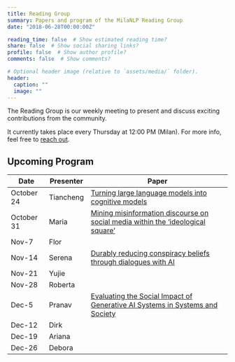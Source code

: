 ```yaml
---
title: Reading Group
summary: Papers and program of the MilaNLP Reading Group
date: "2018-06-28T00:00:00Z"

reading_time: false  # Show estimated reading time?
share: false  # Show social sharing links?
profile: false  # Show author profile?
comments: false  # Show comments?

# Optional header image (relative to `assets/media/` folder).
header:
  caption: ""
  image: ""
---
```


The Reading Group is our weekly meeting to present and discuss exciting contributions from the community.

It currently takes place every Thursday at 12:00 PM (Milan). For more info, feel free to [reach out](mailto:donya.rooein@unibocconi.it).

## Upcoming Program

| Date | Presenter | Paper |
| ---- | ----------- | ---- | 
| October 24 | Tiancheng  |[Turning large language models into cognitive models](https://arxiv.org/abs/2306.03917) 
| October 31 | Maria   | [Mining misinformation discourse on social media within the ‘ideological square’](https://journals.sagepub.com/doi/full/10.1177/09579265231211490?journalCode=dasa)
| Nov-7	| Flor |
| Nov-14	| Serena | [Durably reducing conspiracy beliefs through dialogues with AI](https://www.science.org/doi/10.1126/science.adq1814)
| Nov-21	| Yujie |
| Nov-28	| Roberta |
| Dec-5	| Pranav | [Evaluating the Social Impact of Generative AI Systems in Systems and Society](https://arxiv.org/pdf/2306.05949)
| Dec-12	| Dirk |
| Dec-19	| Ariana |
| Dec-26	| Debora |


